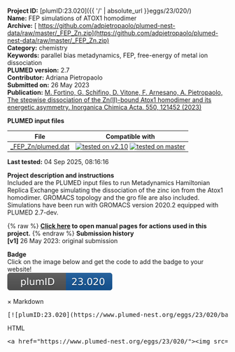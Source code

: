 **Project ID:** [plumID:23.020]({{ '/' | absolute_url }}eggs/23/020/)  
**Name:**  FEP simulations of ATOX1 homodimer  
**Archive:** [ https://github.com/adpietropaolo/plumed-nest-data/raw/master/_FEP_Zn.zip](https://github.com/adpietropaolo/plumed-nest-data/raw/master/_FEP_Zn.zip)  
**Category:**  chemistry  
**Keywords:**  parallel bias metadynamics, FEP, free-energy of metal ion dissociation  
**PLUMED version:**  2.7  
**Contributor:**  Adriana Pietropaolo  
**Submitted on:** 26 May 2023  
**Publication:** [M. Fortino, G. Schifino, D. Vitone, F. Arnesano, A. Pietropaolo, The stepwise dissociation of the Zn(II)-bound Atox1 homodimer and its energetic asymmetry. Inorganica Chimica Acta. 550, 121452 (2023)](http://dx.doi.org/10.1016/j.ica.2023.121452)  
  
**PLUMED input files**  
  
| File     | Compatible with |  
|:--------:|:--------:|  
| [_FEP_Zn/plumed.dat](./data/_FEP_Zn/plumed.dat.md) |  [![tested on v2.10](https://img.shields.io/badge/v2.10-passing-green.svg)](data/_FEP_Zn/plumed.dat.plumed.stderr) [![tested on master](https://img.shields.io/badge/master-passing-green.svg)](data/_FEP_Zn/plumed.dat.plumed_master.stderr) |  
  
**Last tested:**  04 Sep 2025, 08:16:16
  
**Project description and instructions**  
Included are the PLUMED input files to run Metadynamics Hamiltonian Replica Exchange simulating the dissociation of the zinc ion from the Atox1 homodimer. GROMACS topology and the gro file are also included. Simulations have been run with GROMACS version 2020.2 equipped with PLUMED 2.7-dev.
  
{% raw %}
<b><a href="https://www.plumed.org/doc-master/user-doc/html/actionlist/?actions=BIASVALUE,WHOLEMOLECULES,CONSTANT,ANGLE,MATHEVAL,DISTANCE,PRINT,PBMETAD" target="_blank">Click here</a> to open manual pages for actions used in this project.</b>
{% endraw %}
**Submission history**  
**[v1]** 26 May 2023: original submission  
  
**Badge**  
Click on the image below and get the code to add the badge to your website!  
<img src="./badge.svg" alt="plumeDnest:23.020" id="myBtn" class="badge">
<div id="myModal" class="modal">
  <div class="modal-content">
    <span class="close">&times;</span>
    Markdown<pre>[![plumID:23.020](https://www.plumed-nest.org/eggs/23/020/badge.svg)](https://www.plumed-nest.org/eggs/23/020/)</pre>
    HTML<pre>&lt;a href="https://www.plumed-nest.org/eggs/23/020/"&gt;&lt;img src="https://www.plumed-nest.org/eggs/23/020/badge.svg" alt="plumID:23.020"&gt;&lt;/a&gt;</pre>
  </div>
</div>
